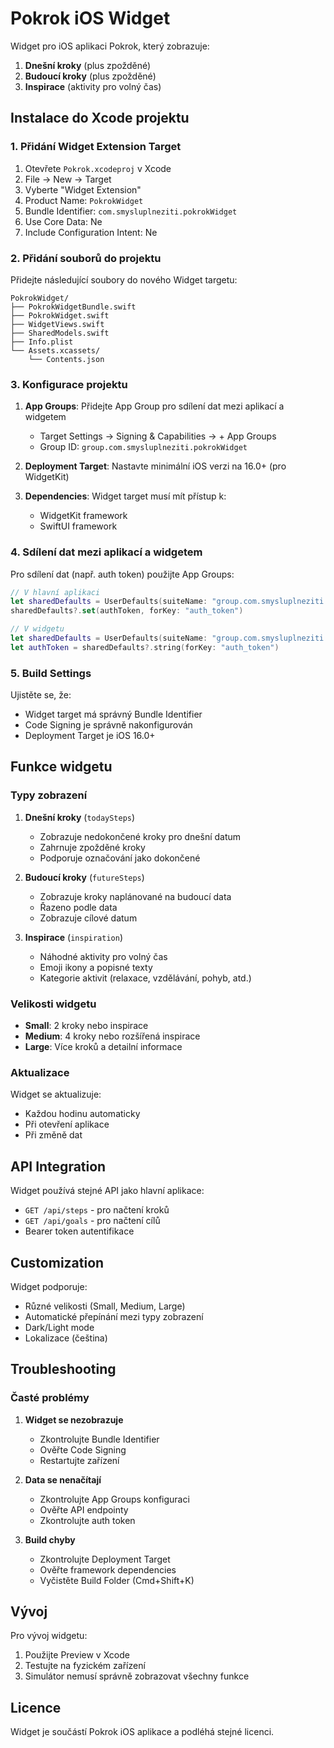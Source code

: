 # Pokrok iOS Widget

Widget pro iOS aplikaci Pokrok, který zobrazuje:
1. **Dnešní kroky** (plus zpožděné)
2. **Budoucí kroky** (plus zpožděné) 
3. **Inspirace** (aktivity pro volný čas)

## Instalace do Xcode projektu

### 1. Přidání Widget Extension Target

1. Otevřete `Pokrok.xcodeproj` v Xcode
2. File → New → Target
3. Vyberte "Widget Extension"
4. Product Name: `PokrokWidget`
5. Bundle Identifier: `com.smysluplneziti.pokrokWidget`
6. Use Core Data: Ne
7. Include Configuration Intent: Ne

### 2. Přidání souborů do projektu

Přidejte následující soubory do nového Widget targetu:

```
PokrokWidget/
├── PokrokWidgetBundle.swift
├── PokrokWidget.swift
├── WidgetViews.swift
├── SharedModels.swift
├── Info.plist
└── Assets.xcassets/
    └── Contents.json
```

### 3. Konfigurace projektu

1. **App Groups**: Přidejte App Group pro sdílení dat mezi aplikací a widgetem
   - Target Settings → Signing & Capabilities → + App Groups
   - Group ID: `group.com.smysluplneziti.pokrokWidget`

2. **Deployment Target**: Nastavte minimální iOS verzi na 16.0+ (pro WidgetKit)

3. **Dependencies**: Widget target musí mít přístup k:
   - WidgetKit framework
   - SwiftUI framework

### 4. Sdílení dat mezi aplikací a widgetem

Pro sdílení dat (např. auth token) použijte App Groups:

```swift
// V hlavní aplikaci
let sharedDefaults = UserDefaults(suiteName: "group.com.smysluplneziti.pokrokWidget")
sharedDefaults?.set(authToken, forKey: "auth_token")

// V widgetu
let sharedDefaults = UserDefaults(suiteName: "group.com.smysluplneziti.pokrokWidget")
let authToken = sharedDefaults?.string(forKey: "auth_token")
```

### 5. Build Settings

Ujistěte se, že:
- Widget target má správný Bundle Identifier
- Code Signing je správně nakonfigurován
- Deployment Target je iOS 16.0+

## Funkce widgetu

### Typy zobrazení

1. **Dnešní kroky** (`todaySteps`)
   - Zobrazuje nedokončené kroky pro dnešní datum
   - Zahrnuje zpožděné kroky
   - Podporuje označování jako dokončené

2. **Budoucí kroky** (`futureSteps`)
   - Zobrazuje kroky naplánované na budoucí data
   - Řazeno podle data
   - Zobrazuje cílové datum

3. **Inspirace** (`inspiration`)
   - Náhodné aktivity pro volný čas
   - Emoji ikony a popisné texty
   - Kategorie aktivit (relaxace, vzdělávání, pohyb, atd.)

### Velikosti widgetu

- **Small**: 2 kroky nebo inspirace
- **Medium**: 4 kroky nebo rozšířená inspirace  
- **Large**: Více kroků a detailní informace

### Aktualizace

Widget se aktualizuje:
- Každou hodinu automaticky
- Při otevření aplikace
- Při změně dat

## API Integration

Widget používá stejné API jako hlavní aplikace:
- `GET /api/steps` - pro načtení kroků
- `GET /api/goals` - pro načtení cílů
- Bearer token autentifikace

## Customization

Widget podporuje:
- Různé velikosti (Small, Medium, Large)
- Automatické přepínání mezi typy zobrazení
- Dark/Light mode
- Lokalizace (čeština)

## Troubleshooting

### Časté problémy

1. **Widget se nezobrazuje**
   - Zkontrolujte Bundle Identifier
   - Ověřte Code Signing
   - Restartujte zařízení

2. **Data se nenačítají**
   - Zkontrolujte App Groups konfiguraci
   - Ověřte API endpointy
   - Zkontrolujte auth token

3. **Build chyby**
   - Zkontrolujte Deployment Target
   - Ověřte framework dependencies
   - Vyčistěte Build Folder (Cmd+Shift+K)

## Vývoj

Pro vývoj widgetu:
1. Použijte Preview v Xcode
2. Testujte na fyzickém zařízení
3. Simulátor nemusí správně zobrazovat všechny funkce

## Licence

Widget je součástí Pokrok iOS aplikace a podléhá stejné licenci.
